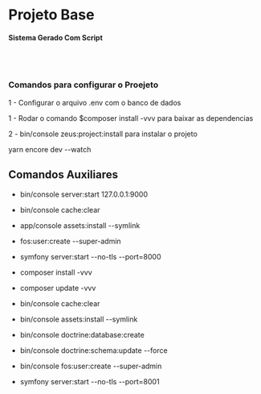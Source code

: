 
<h1>Projeto Base</h1>

<h4> Sistema Gerado Com Script </h4>




<br><br>

### Comandos para configurar o Proejeto ###

1 - Configurar o arquivo .env com o banco de dados

1 - Rodar o comando $composer install -vvv para baixar as dependencias

2 - bin/console zeus:project:install para instalar o projeto 


yarn encore dev --watch

## Comandos Auxiliares ## 

- bin/console server:start 127.0.0.1:9000

- bin/console cache:clear

- app/console assets:install --symlink

- fos:user:create --super-admin

- symfony server:start --no-tls --port=8000

- composer install -vvv

- composer update -vvv

- bin/console cache:clear

- bin/console assets:install --symlink

- bin/console doctrine:database:create

- bin/console doctrine:schema:update --force

- bin/console fos:user:create --super-admin

- symfony server:start --no-tls --port=8001



